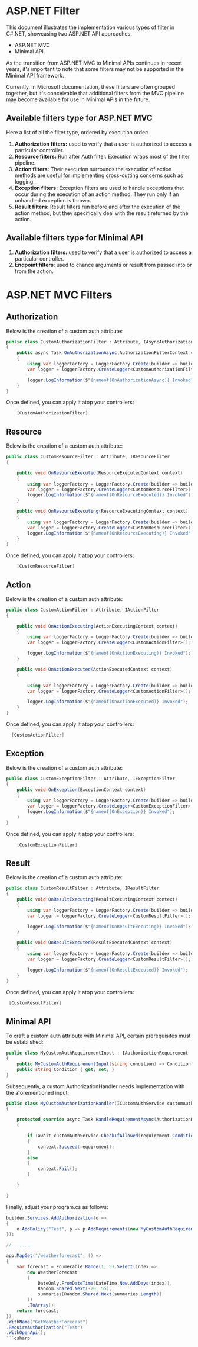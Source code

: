 # ASP.NET Filter

This document illustrates the implementation various types of filter in C#.NET, showcasing two ASP.NET API approaches:
- ASP.NET MVC
- Minimal API.

As the transition from ASP.NET MVC to Minimal APIs continues in recent years, it's important to note that some filters may not be supported in the Minimal API framework.

Currently, in Microsoft documentation, these filters are often grouped together, but it's conceivable that additional filters from the MVC pipeline may become available for use in Minimal APIs in the future.

## Available filters type for ASP.NET MVC

Here a list of all the filter type, ordered by execution order:

 1. **Authorization filters:** used to verify that a user is authorized to access a particular controller.
 2.  **Resource filters:** Run after Auth filter. Execution wraps most of the filter pipeline.
 3.  **Action filters:** Their execution surrounds the execution of action methods.are useful for implementing cross-cutting concerns such as logging.
 4. **Exception filters:** Exception filters are used to handle exceptions that occur during the execution of an action method. They run only if an unhandled exception is thrown.
 5. **Result filters:** Result filters run before and after the execution of the action method, but they specifically deal with the result returned by the action.

## Available filters type for Minimal API

 1. **Authorization filters:** used to verify that a user is authorized to access a particular controller.
 2. **Endpoint filters**: used to chance arguments or result from passed into or from the action.

# ASP.NET MVC Filters

## Authorization

Below is the creation of a custom auth attribute:

```csharp
public class CustomAuthorizationFilter : Attribute, IAsyncAuthorizationFilter
{
    public async Task OnAuthorizationAsync(AuthorizationFilterContext context)
    {
        using var loggerFactory = LoggerFactory.Create(builder => builder.AddConsole());
        var logger = loggerFactory.CreateLogger<CustomAuthorizationFilter>();

        logger.LogInformation($"{nameof(OnAuthorizationAsync)} Invoked");
    }
}

```
Once defined, you can apply it atop your controllers:

```csharp
    [CustomAuthorizationFilter]
```

## Resource

Below is the creation of a custom auth attribute:

```csharp
public class CustomResourceFilter : Attribute, IResourceFilter
{

    public void OnResourceExecuted(ResourceExecutedContext context)
    {
        using var loggerFactory = LoggerFactory.Create(builder => builder.AddConsole());
        var logger = loggerFactory.CreateLogger<CustomResourceFilter>();
        logger.LogInformation($"{nameof(OnResourceExecuted)} Invoked");
    }

    public void OnResourceExecuting(ResourceExecutingContext context)
    {
        using var loggerFactory = LoggerFactory.Create(builder => builder.AddConsole());
        var logger = loggerFactory.CreateLogger<CustomResourceFilter>();
        logger.LogInformation($"{nameof(OnResourceExecuting)} Invoked");
    }
}
```
Once defined, you can apply it atop your controllers:

```csharp
    [CustomResourceFilter]
```

## Action
Below is the creation of a custom auth attribute:

```csharp
public class CustomActionFilter : Attribute, IActionFilter
{

    public void OnActionExecuting(ActionExecutingContext context)
    {
        using var loggerFactory = LoggerFactory.Create(builder => builder.AddConsole());
        var logger = loggerFactory.CreateLogger<CustomActionFilter>();

        logger.LogInformation($"{nameof(OnActionExecuting)} Invoked");
    }

    public void OnActionExecuted(ActionExecutedContext context)
    {

        using var loggerFactory = LoggerFactory.Create(builder => builder.AddConsole());
        var logger = loggerFactory.CreateLogger<CustomActionFilter>();

        logger.LogInformation($"{nameof(OnActionExecuted)} Invoked");
    }
}
```

Once defined, you can apply it atop your controllers:

```csharp
  [CustomActionFilter]
```

## Exception
Below is the creation of a custom auth attribute:

```csharp
public class CustomExceptionFilter : Attribute, IExceptionFilter
{
    public void OnException(ExceptionContext context)
    {
        using var loggerFactory = LoggerFactory.Create(builder => builder.AddConsole());
        var logger = loggerFactory.CreateLogger<CustomExceptionFilter>();
        logger.LogInformation($"{nameof(OnException)} Invoked");
    }
}

```
Once defined, you can apply it atop your controllers:

```csharp
    [CustomExceptionFilter]
```

## Result
Below is the creation of a custom auth attribute:

```csharp
public class CustomResultFilter : Attribute, IResultFilter
{
    public void OnResultExecuting(ResultExecutingContext context)
    {
        using var loggerFactory = LoggerFactory.Create(builder => builder.AddConsole());
        var logger = loggerFactory.CreateLogger<CustomResultFilter>();

        logger.LogInformation($"{nameof(OnResultExecuting)} Invoked");
    }

    public void OnResultExecuted(ResultExecutedContext context)
    {
        using var loggerFactory = LoggerFactory.Create(builder => builder.AddConsole());
        var logger = loggerFactory.CreateLogger<CustomResultFilter>();

        logger.LogInformation($"{nameof(OnResultExecuted)} Invoked");
    }
}

```
Once defined, you can apply it atop your controllers:

```csharp
 [CustomResultFilter]
```



## Minimal API

To craft a custom auth attribute with Minimal API, certain prerequisites must be established:

```csharp
public class MyCustomAuthRequirementInput : IAuthorizationRequirement
{
    public MyCustomAuthRequirementInput(string condition) => Condition = condition;
    public string Condition { get; set; }
}
```

Subsequently, a custom AuthorizationHandler needs implementation with the aforementioned input:

```csharp
public class MyCustomAuthorizationHandler(ICustomAuthService customAuthService) : AuthorizationHandler<MyCustomAuthRequirementInput>
{

    protected override async Task HandleRequirementAsync(AuthorizationHandlerContext context, MyCustomAuthRequirementInput requirement)
    {

        if (await customAuthService.CheckIfAllowed(requirement.Condition))
        {
            context.Succeed(requirement);
        }
        else
        {
            context.Fail();
        }

    }

}
```
Finally, adjust your program.cs as follows:

```csharp
builder.Services.AddAuthorization(o =>
{
    o.AddPolicy("Test", p => p.AddRequirements(new MyCustomAuthRequirementInput("Test")));
});

// .......

app.MapGet("/weatherforecast", () =>
{
    var forecast = Enumerable.Range(1, 5).Select(index =>
        new WeatherForecast
        (
            DateOnly.FromDateTime(DateTime.Now.AddDays(index)),
            Random.Shared.Next(-20, 55),
            summaries[Random.Shared.Next(summaries.Length)]
        ))
        .ToArray();
    return forecast;
})
.WithName("GetWeatherForecast")
.RequireAuthorization("Test")
.WithOpenApi();
```csharp
